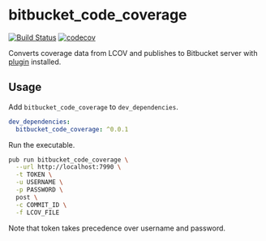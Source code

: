 # bitbucket_code_coverage

[![Build Status](https://travis-ci.org/arturdm/bitbucket_code_coverage.svg?branch=master)](https://travis-ci.org/arturdm/bitbucket_code_coverage)
[![codecov](https://codecov.io/gh/arturdm/bitbucket_code_coverage/branch/master/graph/badge.svg)](https://codecov.io/gh/arturdm/bitbucket_code_coverage)

Converts coverage data from LCOV and publishes to Bitbucket server with
[plugin](https://bitbucket.org/atlassian/bitbucket-code-coverage) installed.

## Usage

Add `bitbucket_code_coverage` to `dev_dependencies`.

```yaml
dev_dependencies:
  bitbucket_code_coverage: ^0.0.1
```

Run the executable.

```bash
pub run bitbucket_code_coverage \
  --url http://localhost:7990 \
  -t TOKEN \
  -u USERNAME \
  -p PASSWORD \
  post \
  -c COMMIT_ID \
  -f LCOV_FILE
```

Note that token takes precedence over username and password.
